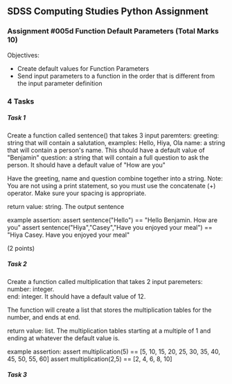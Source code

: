 ## SDSS Computing Studies Python Assignment
### Assignment #005d Function Default Parameters (Total Marks 10)

Objectives:
* Create default values for Function Parameters
* Send input parameters to a function in the order that is different from the input parameter definition

<Description>

### 4 Tasks

##### Task 1
Create a function called sentence() that takes 3 input paremters:
greeting: string that will contain a salutation, examples: Hello, Hiya, Ola
name: a string that will contain a person's name.  This should have a default value of "Benjamin"
question: a string that will contain a full question to ask the person.  It should have a default value of "How are you"

Have the greeting, name and question combine together into a string. Note: You are not using a print statement, so you must
use the concatenate (+) operator. Make sure your spacing is appropriate.

return value:
string. The output sentence

example assertion:
assert sentence("Hello") == "Hello Benjamin. How are you"
assert sentence("Hiya","Casey","Have you enjoyed your meal") == "Hiya Casey. Have you enjoyed your meal"

(2 points) 

##### Task 2
Create a function called multiplication that takes 2 input paremeters:
number: integer.  
end: integer. It should have a default value of 12.

The function will create a list that stores the multiplication tables for the number, and ends at end.

return value:
list.  The multiplication tables starting at a multiple of 1 and ending at whatever the default value is.

example assertion:
assert multiplication(5) == [5, 10, 15, 20, 25, 30, 35, 40, 45, 50, 55, 60]
assert multiplication(2,5) == [2, 4, 6, 8, 10]

##### Task 3

